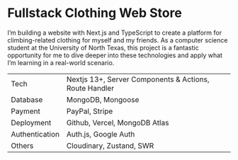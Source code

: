 # Fullstack Clothing Web Store

I’m building a website with Next.js and TypeScript to create a platform for climbing-related clothing for myself and my friends. As a computer science student at the University of North Texas, this project is a fantastic opportunity for me to dive deeper into these technologies and apply what I’m learning in a real-world scenario.

|                |                                                        |
| -------------- | ------------------------------------------------------ |
| Tech           | Nextjs 13+, Server Components & Actions, Route Handler |                           |
| Database       | MongoDB, Mongoose                                      |
| Payment        | PayPal, Stripe                                         |
| Deployment     | Github, Vercel, MongoDB Atlas                          |
| Authentication | Auth.js, Google Auth                                   |
| Others         | Cloudinary, Zustand, SWR                               |
